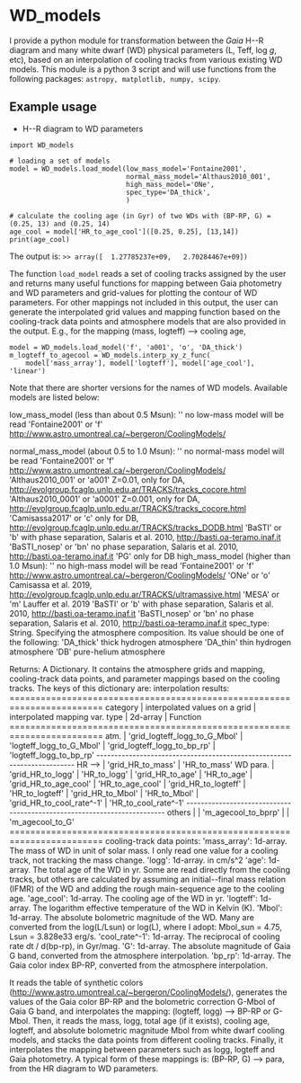 # WD_models
I provide a python module for transformation between the *Gaia* H--R diagram and many white dwarf (WD) physical parameters (L, Teff, log *g*, etc), based on an interpolation of cooling tracks from various existing WD models. This module is a python 3 script and will use functions from the following packages: `astropy, matplotlib, numpy, scipy`.


## Example usage
- H--R diagram to WD parameters
```
import WD_models

# loading a set of models
model = WD_models.load_model(low_mass_model='Fontaine2001',
                             normal_mass_model='Althaus2010_001',
                             high_mass_model='ONe',
                             spec_type='DA_thick',
                             )
                             
# calculate the cooling age (in Gyr) of two WDs with (BP-RP, G) = (0.25, 13) and (0.25, 14)
age_cool = model['HR_to_age_cool']([0.25, 0.25], [13,14])
print(age_cool)
```
The output is: `>> array([  1.27785237e+09,   2.70284467e+09])`

The function `load_model` reads a set of cooling tracks assigned by the user and returns many useful functions for mapping between Gaia photometry and WD parameters and grid-values for plotting the contour of WD parameters. For other mappings not included in this output, the user can generate the interpolated grid values and mapping function based on the cooling-track data points and atmosphere models that are also provided in the output. 
E.g., for the mapping (mass, logteff) --> cooling age,
```
model = WD_models.load_model('f', 'a001', 'o', 'DA_thick')
m_logteff_to_agecool = WD_models.interp_xy_z_func(
    model['mass_array'], model['logteff'], model['age_cool'], 'linear')
```
Note that there are shorter versions for the names of WD models. Available models are listed below:


low_mass_model (less than about 0.5 Msun):
            ''                              no low-mass model will be read
            'Fontaine2001' or 'f'           http://www.astro.umontreal.ca/~bergeron/CoolingModels/

normal_mass_model (about 0.5 to 1.0 Msun):
            ''                              no normal-mass model will be read
            'Fontaine2001' or 'f'           http://www.astro.umontreal.ca/~bergeron/CoolingModels/
            'Althaus2010_001' or 'a001'     Z=0.01, only for DA, http://evolgroup.fcaglp.unlp.edu.ar/TRACKS/tracks_cocore.html
            'Althaus2010_0001' or 'a0001'   Z=0.001, only for DA, http://evolgroup.fcaglp.unlp.edu.ar/TRACKS/tracks_cocore.html
            'Camisassa2017' or 'c'          only for DB, http://evolgroup.fcaglp.unlp.edu.ar/TRACKS/tracks_DODB.html
            'BaSTI' or 'b'                  with phase separation, Salaris et al. 2010, http://basti.oa-teramo.inaf.it
            'BaSTI_nosep' or 'bn'           no phase separation, Salaris et al. 2010, http://basti.oa-teramo.inaf.it
            'PG'                            only for DB
high_mass_model (higher than 1.0 Msun):
            ''                              no high-mass model will be read
            'Fontaine2001' or 'f'           http://www.astro.umontreal.ca/~bergeron/CoolingModels/
            'ONe' or 'o'                    Camisassa et al. 2019, http://evolgroup.fcaglp.unlp.edu.ar/TRACKS/ultramassive.html
            'MESA' or 'm'                   Lauffer et al. 2019
            'BaSTI' or 'b'                  with phase separation, Salaris et al. 2010, http://basti.oa-teramo.inaf.it
            'BaSTI_nosep' or 'bn'           no phase separation, Salaris et al. 2010, http://basti.oa-teramo.inaf.it
        spec_type:          String. Specifying the atmosphere composition.
                            Its value should be one of the following:
            'DA_thick'                      thick hydrogen atmosphere
            'DA_thin'                       thin hydrogen atmosphere
            'DB'                            pure-helium atmosphere
        
Returns:
    A Dictionary.
    It contains the atmosphere grids and mapping, cooling-track data points,
    and parameter mappings based on the cooling tracks. 
    The keys of this dictionary are:
        interpolation results:
    ========================================================================
      category   | interpolated values on a grid | interpolated mapping
      var. type  |     2d-array                  |     Function
    ========================================================================
       atm.      | 'grid_logteff_logg_to_G_Mbol' | 'logteff_logg_to_G_Mbol'
                 | 'grid_logteff_logg_to_bp_rp'  | 'logteff_logg_to_bp_rp'
    ------------------------------------------------------------------------
     HR -->      | 'grid_HR_to_mass'             | 'HR_to_mass'
     WD para.    | 'grid_HR_to_logg'             | 'HR_to_logg'
                 | 'grid_HR_to_age'              | 'HR_to_age'
                 | 'grid_HR_to_age_cool'         | 'HR_to_age_cool'
                 | 'grid_HR_to_logteff'          | 'HR_to_logteff'
                 | 'grid_HR_to_Mbol'             | 'HR_to_Mbol'
                 | 'grid_HR_to_cool_rate^-1'     | 'HR_to_cool_rate^-1'
    ------------------------------------------------------------------------
     others      |                               | 'm_agecool_to_bprp'
                 |                               | 'm_agecool_to_G'
    ======================================================================== 
    cooling-track data points:
'mass_array':   1d-array. The mass of WD in unit of solar mass. I only 
                read one value for a cooling track, not tracking the 
                mass change.
'logg':         1d-array. in cm/s^2
'age':          1d-array. The total age of the WD in yr. Some are read
                directly from the cooling tracks, but others are 
                calculated by assuming an initial--final mass relation
                (IFMR) of the WD and adding the rough main-sequence age
                to the cooling age.
'age_cool':     1d-array. The cooling age of the WD in yr.
'logteff':      1d-array. The logarithm effective temperature of the WD
                in Kelvin (K).
'Mbol':         1d-array. The absolute bolometric magnitude of the WD. 
                Many are converted from the log(L/Lsun) or log(L), where
                I adopt:
                        Mbol_sun = 4.75,
                        Lsun = 3.828e33 erg/s.
'cool_rate^-1': 1d-array. The reciprocal of cooling rate dt / d(bp-rp),
                in Gyr/mag.
        'G':            1d-array. The absolute magnitude of Gaia G band,
                        converted from the atmosphere interpolation.
        'bp_rp':        1d-array. The Gaia color index BP-RP, converted from the
                        atmosphere interpolation.



It reads the table of synthetic colors (http://www.astro.umontreal.ca/~bergeron/CoolingModels/),
generates the values of the Gaia color BP-RP and the bolometric correction
G-Mbol of Gaia G band, and interpolates the mapping:
        (logteff, logg) --> BP-RP or G-Mbol.
Then, it reads the mass, logg, total age (if it exists), cooling age,
logteff, and absolute bolometric magnitude Mbol from white dwarf cooling
models, and stacks the data points from different cooling tracks. 
  Finally, it interpolates the mapping between parameters such as logg, 
logteff and Gaia photometry. A typical form of these mappings is:
        (BP-RP, G) --> para,
from the HR diagram to WD parameters.




